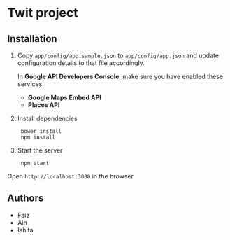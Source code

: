 Twit project
============

Installation
------------
1. Copy `app/config/app.sample.json` to `app/config/app.json` and update configuration details to that file accordingly.
    
    In **Google API Developers Console**, make sure you have enabled these services
    * **Google Maps Embed API**
    * **Places API**

2. Install dependencies

        bower install
        npm install

3. Start the server

        npm start
    

Open `http://localhost:3000` in the browser

Authors
-------
- Faiz
- Ain
- Ishita